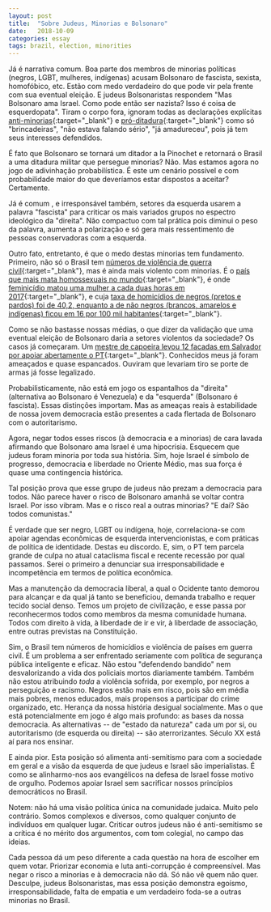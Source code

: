 ```yaml
---
layout: post
title:  "Sobre Judeus, Minorias e Bolsonaro"
date:   2018-10-09
categories: essay
tags: brazil, election, minorities
---
```


Já é narrativa comum. Boa parte dos membros de minorias políticas (negros, LGBT, mulheres, indígenas) acusam Bolsonaro de fascista, sexista, homofóbico, etc. Estão com medo verdadeiro do que pode vir pela frente com sua eventual eleição. E judeus Bolsonaristas respondem "Mas Bolsonaro ama Israel. Como pode então ser nazista? Isso é coisa de esquerdopata". Tiram o corpo fora, ignoram todas as declarações explícitas [anti-minorias](https://www.youtube.com/watch?v=ghCP4r-hzYI){:target="_blank"} e [pró-ditadura](https://www.youtube.com/watch?v=-fMdCwlwg8E){:target="_blank"} como só "brincadeiras", "não estava falando sério", "já amadureceu", pois já tem seus interesses defendidos.

É fato que Bolsonaro se tornará um ditador a la Pinochet e retornará o Brasil a uma ditadura militar que persegue minorias? Não. Mas estamos agora no jogo de adivinhação probabilística. É este um cenário possível e com probabilidade maior do que deveríamos estar dispostos a aceitar? Certamente.

Já é comum , e irresponsável também, setores da esquerda usarem a palavra "fascista" para criticar os mais variados grupos no espectro ideológico da "direita". Não compactuo com tal prática pois diminui o peso da palavra, aumenta a polarização e só gera mais ressentimento de pessoas conservadoras com a esquerda.

Outro fato, entretanto, é que o medo destas minorias tem fundamento. Primeiro, não só o Brasil tem [números de violência de guerra civil](http://www.ipea.gov.br/atlasviolencia/){:target="_blank"}, mas é ainda mais violento com minorias. É o [país que mais mata homossexuais no mundo](https://www12.senado.leg.br/radio/1/noticia/brasil-e-o-pais-que-mais-mata-homossexuais-no-mundo){:target="_blank"}, é onde [feminicídio matou uma mulher a cada duas horas em 2017](https://g1.globo.com/monitor-da-violencia/noticia/cresce-n-de-mulheres-vitimas-de-homicidio-no-brasil-dados-de-feminicidio-sao-subnotificados.ghtml){:target="_blank"}, e cuja [taxa de homicídios de negros (pretos e pardos) foi de 40,2, enquanto a de não negros (brancos, amarelos e indígenas) ficou em 16 por 100 mil habitantes](https://exame.abril.com.br/brasil/homicidios-de-negros-no-pais-e-mais-que-o-dobro-do-de-brancos/){:target="_blank"}.

Como se não bastasse nossas médias, o que dizer da validação que uma eventual eleição de Bolsonaro daria a setores violentos da sociedade? Os casos já começaram. Um [mestre de capoeira levou 12 facadas em Salvador por apoiar abertamente o PT](https://odia.ig.com.br/brasil/2018/10/5581693-mestre-de-capoeira-e-morto-por-eleitor-de-bolsonaro-apos-declarar-voto-no-pt.html){:target="_blank"}. Conhecidos meus já foram ameaçados e quase espancados. Ouviram que levariam tiro se porte de armas já fosse legalizado.

Probabilisticamente, não está em jogo os espantalhos da "direita" (alternativa ao Bolsonaro é Venezuela) e da "esquerda" (Bolsonaro é fascista). Essas distinções importam. Mas as ameaças reais à estabilidade de nossa jovem democracia estão presentes a cada flertada de Bolsonaro com o autoritarismo.

Agora, negar todos esses riscos (à democracia e a minorias) de cara lavada afirmando que Bolsonaro ama Israel é uma hipocrisia. Esquecem que judeus foram minoria por toda sua história. Sim, hoje Israel é símbolo de progresso, democracia e liberdade no Oriente Médio, mas sua força é quase uma contingencia histórica.

Tal posição prova que esse grupo de judeus não prezam a democracia para todos. Não parece haver o risco de Bolsonaro amanhã se voltar contra Israel. Por isso vibram. Mas e o risco real a outras minorias? "E daí? São todos comunistas."

É verdade que ser negro, LGBT ou indígena, hoje, correlaciona-se com apoiar agendas econômicas de esquerda intervencionistas, e com práticas de política de identidade. Destas eu discordo. E, sim, o PT tem parcela grande de culpa no atual cataclisma fiscal e recente recessão por qual passamos. Serei o primeiro a denunciar sua irresponsabilidade e incompetência em termos de política econômica.

Mas a manutenção da democracia liberal, a qual o Ocidente tanto demorou para alcançar e da qual já tanto se beneficiou, demanda trabalho e requer tecido social denso. Temos um projeto de civilização, e esse passa por reconhecermos todos como membros da mesma comunidade humana. Todos com direito à vida, à liberdade de ir e vir, à liberdade de associação, entre outras previstas na Constituição.

Sim, o Brasil tem números de homicídios e violência de países em guerra civil. É um problema a ser enfrentado seriamente com política de segurança pública inteligente e eficaz. Não estou "defendendo bandido" nem desvalorizando a vida dos policiais mortos diariamente também. Também não estou atribuindo _toda_ a violência sofrida, por exemplo, por negros a perseguição e racismo. Negros estão mais em risco, pois são em média mais pobres, menos educados, mais propensos a participar do crime organizado, etc. Herança da nossa história desigual socialmente. Mas o que está potencialmente em jogo é algo mais profundo: as bases da nossa democracia. As alternativas -- de "estado da natureza" cada um por si, ou autoritarismo (de esquerda ou direita) -- são aterrorizantes. Século XX está aí para nos ensinar.

E ainda pior. Esta posição só alimenta anti-semitismo para com a sociedade em geral e a visão da esquerda de que judeus e Israel são imperialistas. É como se alinharmo-nos aos evangélicos na defesa de Israel fosse motivo de orgulho. Podemos apoiar Israel sem sacrificar nossos princípios democráticos no Brasil.

Notem: não há uma visão política única na comunidade judaica. Muito pelo contrário. Somos complexos e diversos, como qualquer conjunto de indivíduos em qualquer lugar. Criticar outros judeus não é anti-semitismo se a crítica é no mérito dos argumentos, com tom colegial, no campo das ideias.

Cada pessoa dá um peso diferente a cada questão na hora de escolher em quem votar. Priorizar economia e luta anti-corrupção é compreensível. Mas negar o risco a minorias e à democracia não dá. Só não vê quem não quer. Desculpe, judeus Bolsonaristas, mas essa posição demonstra egoísmo, irresponsabilidade, falta de empatia e um verdadeiro foda-se a outras minorias no Brasil.
